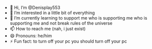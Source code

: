 - 👋 Hi, I’m @Denisplay553
- 👀 I’m interested in a little bit of everything
- 🌱 I’m currently learning to support me who is supporting me who is supporting me and not break rules of the universe
- 📫 How to reach me (nah, i just exist)
- 😄 Pronouns: he/him
- ⚡ Fun fact: to turn off your pc you should turn off your pc

<!---
Denisplay553/Denisplay553 is a ✨ special ✨ repository because its `README.md` (this file) appears on your GitHub profile.
You can click the Preview link to take a look at your changes.
--->
